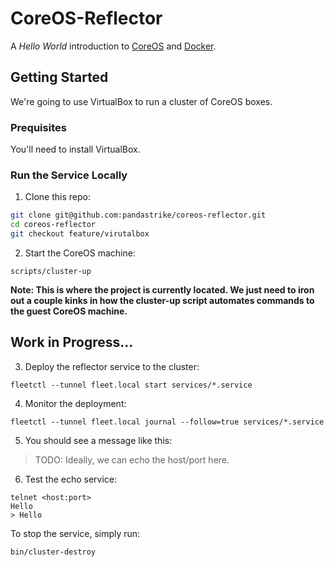 # CoreOS-Reflector

A _Hello World_ introduction to [CoreOS][0] and [Docker][1].

## Getting Started

We're going to use VirtualBox to run a cluster of CoreOS boxes.

### Prequisites

You'll need to install VirtualBox.

### Run the Service Locally

1. Clone this repo:

  ```bash
  git clone git@github.com:pandastrike/coreos-reflector.git
  cd coreos-reflector
  git checkout feature/virutalbox
  ```

2. Start the CoreOS machine:

  ```
  scripts/cluster-up
  ```

  **Note: This is where the project is currently located.  We just need to iron out
  a couple kinks in how the cluster-up script automates commands to the guest
  CoreOS machine.**

## Work in Progress...

3. Deploy the reflector service to the cluster:

  ```
  fleetctl --tunnel fleet.local start services/*.service
  ```

4. Monitor the deployment:

  ```
  fleetctl --tunnel fleet.local journal --follow=true services/*.service
  ```

5. You should see a message like this:

  > TODO: Ideally, we can echo the host/port here.

6. Test the echo service:

  ```
  telnet <host:port>
  Hello
  > Hello
  ```

To stop the service, simply run:

  ```
  bin/cluster-destroy
  ```

[0]:#todo
[1]:#todo
[2]:#todo
[3]:#todo
[4]:#todo

